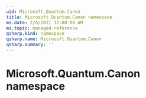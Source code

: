 ```yaml
---
uid: Microsoft.Quantum.Canon
title: Microsoft.Quantum.Canon namespace
ms.date: 2/6/2021 12:00:00 AM
ms.topic: managed-reference
qsharp.kind: namespace
qsharp.name: Microsoft.Quantum.Canon
qsharp.summary: ''
---
```


# Microsoft.Quantum.Canon namespace



